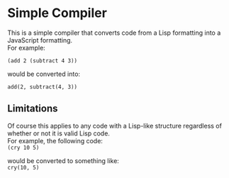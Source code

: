# Simple Compiler

This is a simple compiler that converts code from a Lisp formatting into a JavaScript formatting.  
For example:  

`(add 2 (subtract 4 3))`

would be converted into: 

`add(2, subtract(4, 3))`

## Limitations

Of course this applies to any code with a Lisp-like structure regardless of whether or not it is valid Lisp code.  
For example, the following code:  
`(cry 10 5)`

would be converted to something like:  
`cry(10, 5)`

